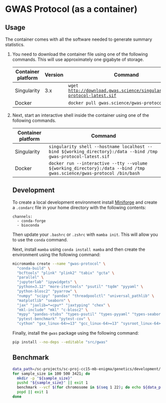 # GWAS Protocol (as a container)

## Usage

The container comes with all the software needed to generate summary statistics.

<ol>

<li>
<p>
You need to download the container file using one of the following commands. This will use approximately one gigabyte of storage.
</p>
<table>
<thead>
  <tr>
    <th><b>Container platform</b></th>
    <th><b>Version</b></th>
    <th><b>Command</b></th>
  </tr>
</thead>
<tbody>
  <tr>
    <td>Singularity</td>
    <td>3.x</td>
    <td><code>wget <a href="http://download.gwas.science/singularity/gwas-protocol-latest.sif">http://download.gwas.science/singularity/gwas-protocol-latest.sif</code></a></td>
  </tr>
  <tr>
    <td>Docker</td>
    <td></td>
    <td><code>docker pull gwas.science/gwas-protocol:latest</code></td>
  </tr>
</tbody>
</table>
</li>

<li>
<p>
Next, start an interactive shell inside the container using one of the following commands.
</p>
<table>
<thead>
  <tr>
    <th><b>Container platform</b></th>
    <th><b>Command</b></th>
  </tr>
</thead>
<tbody>
  <tr>
    <td>Singularity</td>
    <td><code>singularity shell --hostname localhost --bind ${working_directory}:/data --bind /tmp gwas-protocol-latest.sif</code></td>
  </tr>
  <tr>
    <td>Docker</td>
    <td>
        <code>docker run --interactive --tty --volume ${working_directory}:/data --bind /tmp gwas.science/gwas-protocol /bin/bash</code>
    </td>
  </tr>
</tbody>
</table>
</li>

## Development

To create a local development environment install [Miniforge](https://github.com/conda-forge/miniforge) and create a `.condarc` file in your home directory with the following contents:

```
channels:
  - conda-forge
  - bioconda
```

Then update your `.bashrc` or `.zshrc` with `mamba init`. This will allow you to use the `conda` command.

Next, install `mamba` using `conda install mamba` and then create the environment using the following command:

```bash
micromamba create --name "gwas-protocol" \
  "conda-build" \
  "bcftools" "plink" "plink2" "tabix" "gcta" \
  "parallel" \
  "jupyterlab" "ipywidgets" \
  "python=3.12" "more-itertools" "psutil" "tqdm" "pyyaml" \
  "python-blosc2" "pyarrow" \
  "numpy" "scipy" "pandas" "threadpoolctl" "universal_pathlib" \
  "matplotlib" "seaborn" \
  "jax" "jaxlib=*=cpu*" "jaxtyping" "chex" \
  "mkl-include" "mkl" "c-blosc2" \
  "mypy" "pandas-stubs" "types-psutil" "types-pyyaml" "types-seaborn" "types-setuptools" "types-tqdm" \
  "pytest-benchmark" "pytest-cov" \
  "cython" "gxx_linux-64>=13" "gcc_linux-64>=13" "sysroot_linux-64>=2.17" "zlib"
```

Finally, install the `gwas` package using the following command:

```bash
pip install --no-deps --editable "src/gwas"
```

## Benchmark

```bash
data_path=/sc-projects/sc-proj-cc15-mb-enigma/genetics/development/opensnp
for sample_size in 100 500 3421; do
  mkdir -p "${sample_size}"
  pushd "${sample_size}" || exit 1
  benchmark --vcf $(for chromosome in $(seq 1 22); do echo ${data_path}/${sample_size}/chr${chromosome}.dose.vcf.zst; done) --output-directory . --method ramp --causal-variant-count 100 --simulation-count 1000 --seed 1000 --missing-value-pattern-count 10
  popd || exit 1
done

```
